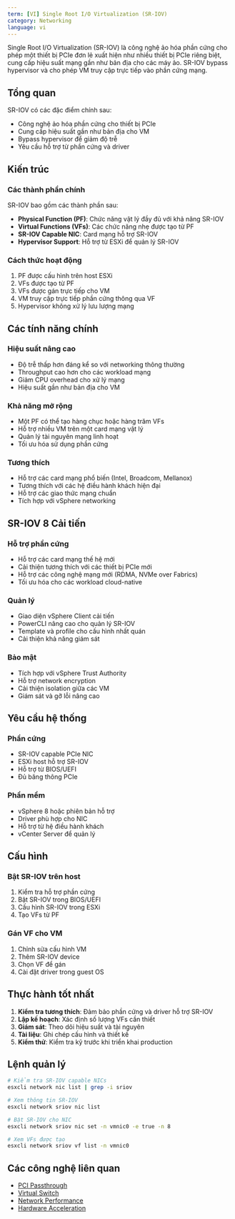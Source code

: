 ```yaml
---
term: [VI] Single Root I/O Virtualization (SR-IOV)
category: Networking
language: vi
---
```


Single Root I/O Virtualization (SR-IOV) là công nghệ ảo hóa phần cứng cho phép một thiết bị PCIe đơn lẻ xuất hiện như nhiều thiết bị PCIe riêng biệt, cung cấp hiệu suất mạng gần như bản địa cho các máy ảo. SR-IOV bypass hypervisor và cho phép VM truy cập trực tiếp vào phần cứng mạng.

## Tổng quan

SR-IOV có các đặc điểm chính sau:
- Công nghệ ảo hóa phần cứng cho thiết bị PCIe
- Cung cấp hiệu suất gần như bản địa cho VM
- Bypass hypervisor để giảm độ trễ
- Yêu cầu hỗ trợ từ phần cứng và driver

## Kiến trúc

### Các thành phần chính
SR-IOV bao gồm các thành phần sau:
- **Physical Function (PF)**: Chức năng vật lý đầy đủ với khả năng SR-IOV
- **Virtual Functions (VFs)**: Các chức năng nhẹ được tạo từ PF
- **SR-IOV Capable NIC**: Card mạng hỗ trợ SR-IOV
- **Hypervisor Support**: Hỗ trợ từ ESXi để quản lý SR-IOV

### Cách thức hoạt động
1. PF được cấu hình trên host ESXi
2. VFs được tạo từ PF
3. VFs được gán trực tiếp cho VM
4. VM truy cập trực tiếp phần cứng thông qua VF
5. Hypervisor không xử lý lưu lượng mạng

## Các tính năng chính

### Hiệu suất nâng cao
- Độ trễ thấp hơn đáng kể so với networking thông thường
- Throughput cao hơn cho các workload mạng
- Giảm CPU overhead cho xử lý mạng
- Hiệu suất gần như bản địa cho VM

### Khả năng mở rộng
- Một PF có thể tạo hàng chục hoặc hàng trăm VFs
- Hỗ trợ nhiều VM trên một card mạng vật lý
- Quản lý tài nguyên mạng linh hoạt
- Tối ưu hóa sử dụng phần cứng

### Tương thích
- Hỗ trợ các card mạng phổ biến (Intel, Broadcom, Mellanox)
- Tương thích với các hệ điều hành khách hiện đại
- Hỗ trợ các giao thức mạng chuẩn
- Tích hợp với vSphere networking

## SR-IOV 8 Cải tiến

### Hỗ trợ phần cứng
- Hỗ trợ các card mạng thế hệ mới
- Cải thiện tương thích với các thiết bị PCIe mới
- Hỗ trợ các công nghệ mạng mới (RDMA, NVMe over Fabrics)
- Tối ưu hóa cho các workload cloud-native

### Quản lý
- Giao diện vSphere Client cải tiến
- PowerCLI nâng cao cho quản lý SR-IOV
- Template và profile cho cấu hình nhất quán
- Cải thiện khả năng giám sát

### Bảo mật
- Tích hợp với vSphere Trust Authority
- Hỗ trợ network encryption
- Cải thiện isolation giữa các VM
- Giám sát và gỡ lỗi nâng cao

## Yêu cầu hệ thống

### Phần cứng
- SR-IOV capable PCIe NIC
- ESXi host hỗ trợ SR-IOV
- Hỗ trợ từ BIOS/UEFI
- Đủ băng thông PCIe

### Phần mềm
- vSphere 8 hoặc phiên bản hỗ trợ
- Driver phù hợp cho NIC
- Hỗ trợ từ hệ điều hành khách
- vCenter Server để quản lý

## Cấu hình

### Bật SR-IOV trên host
1. Kiểm tra hỗ trợ phần cứng
2. Bật SR-IOV trong BIOS/UEFI
3. Cấu hình SR-IOV trong ESXi
4. Tạo VFs từ PF

### Gán VF cho VM
1. Chỉnh sửa cấu hình VM
2. Thêm SR-IOV device
3. Chọn VF để gán
4. Cài đặt driver trong guest OS

## Thực hành tốt nhất

1. **Kiểm tra tương thích**: Đảm bảo phần cứng và driver hỗ trợ SR-IOV
2. **Lập kế hoạch**: Xác định số lượng VFs cần thiết
3. **Giám sát**: Theo dõi hiệu suất và tài nguyên
4. **Tài liệu**: Ghi chép cấu hình và thiết kế
5. **Kiểm thử**: Kiểm tra kỹ trước khi triển khai production

## Lệnh quản lý

```bash
# Kiểm tra SR-IOV capable NICs
esxcli network nic list | grep -i sriov

# Xem thông tin SR-IOV
esxcli network sriov nic list

# Bật SR-IOV cho NIC
esxcli network sriov nic set -n vmnic0 -e true -n 8

# Xem VFs được tạo
esxcli network sriov vf list -n vmnic0
```

## Các công nghệ liên quan

- [PCI Passthrough](/glossary/term/pci-passthrough)
- [Virtual Switch](/glossary/term/virtual-switch)
- [Network Performance](/glossary/term/network-performance)
- [Hardware Acceleration](/glossary/term/hardware-acceleration)